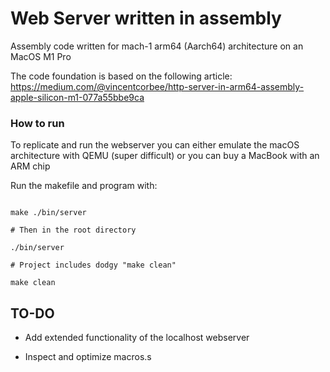 # Web Server written in assembly

Assembly code written for mach-1 arm64 (Aarch64) architecture on an MacOS M1 Pro

The code foundation is based on the following article: https://medium.com/@vincentcorbee/http-server-in-arm64-assembly-apple-silicon-m1-077a55bbe9ca

### How to run

To replicate and run the webserver you can either emulate the macOS
architecture with QEMU (super difficult) or you can buy a MacBook with an ARM
chip

Run the makefile and program with:

```shell

make ./bin/server

# Then in the root directory

./bin/server

# Project includes dodgy "make clean"

make clean

```

## TO-DO 

- Add extended functionality of the localhost webserver

- Inspect and optimize macros.s
